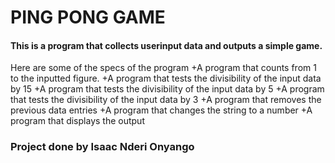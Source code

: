 # PING PONG GAME

#### This is a program that collects userinput data and outputs a simple game.

Here are some of the specs of the program
+A program that counts from 1 to the inputted figure.
+A program that tests the divisibility of the input data by 15
+A program that tests the divisibility of the input data by 5 
+A program that tests the divisibility of the input data by 3
+A program that removes the previous data entries
+A program that changes the string to a number
+A program that displays the output

### Project done by Isaac Nderi Onyango
